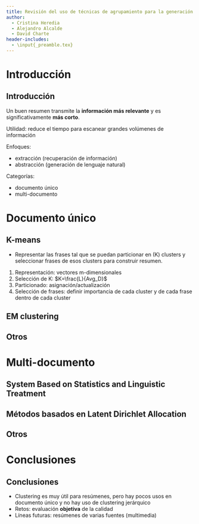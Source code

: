 ```yaml
---
title: Revisión del uso de técnicas de agrupamiento para la generación automática de resúmenes
author:
  - Cristina Heredia
  - Alejandro Alcalde
  - David Charte
header-includes:
  - \input{_preamble.tex}
---
```


# Introducción

## Introducción

Un buen resumen transmite la **información más relevante** y es significativamente **más corto**.

Utilidad: reduce el tiempo para escanear grandes volúmenes de información

Enfoques:

- extracción (recuperación de información)
- abstracción (generación de lenguaje natural)

Categorías:

- documento único
- multi-documento

# Documento único

## K-means

- Representar las frases tal que se puedan particionar en (K) clusters y seleccionar frases de esos clusters para construir resumen.

1. Representación: vectores m-dimensionales
2. Selección de K: $K=\frac{L}{Avg_D}$
3. Particionado: asignación/actualización
4. Selección de frases: definir importancia de cada cluster y de cada frase dentro de cada cluster

## EM clustering

## Otros

# Multi-documento

## System Based on Statistics and Linguistic Treatment

## Métodos basados en Latent Dirichlet Allocation

## Otros

# Conclusiones

## Conclusiones

- Clustering es muy útil para resúmenes, pero hay pocos usos en documento único y no hay uso de clustering jerárquico
- Retos: evaluación **objetiva** de la calidad
- Líneas futuras: resúmenes de varias fuentes (multimedia)
